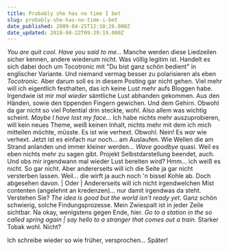 ```yaml
---
title: Probably she has no time I bet
slug: probably-she-has-no-time-i-bet
date_published: 2009-04-25T12:10:26.000Z
date_updated: 2018-08-22T09:39:19.000Z
---
```


*You are quit cool. Have you said to me...* Manche werden diese Liedzeilen sicher kennen, andere wiederum nicht. Was völlig legitim ist. Handelt es sich dabei doch um Tocotronic mit "Du bist ganz schön bedient" in englischer Variante. Und niemand vermag besser zu polarisieren als eben *Tocotronic*. Aber darum soll es in diesem Posting gar nicht gehen. Viel mehr will ich eigentlich festhalten, das ich keine Lust mehr aufs Bloggen habe. Irgendwie ist mir *mal wieder* sämtliche Lust abhanden gekommen. Aus den Händen, sowie den tippenden Fingern gewichen. Und dem Gehirn. Obwohl da gar nicht so viel Potential drin steckte, wohl. Also allem was wichtig scheint. *Maybe I have lost my face...* Ich habe nichts mehr auszuprobieren, will kein neues Theme, weiß keinen Inhalt, nichts mehr mit dem ich mich mitteilen möchte, müsste. Es ist wie verhext. Obwohl. Nein! Es *war* wie verhext. Jetzt ist es einfach nur noch... am Auslaufen. Wie Wellen die am Strand anlanden und immer kleiner werden... *Wave goodbye* quasi. Weil es eben nichts mehr zu sagen gibt. Projekt Selbstdarstellung beendet, auch. Und obs mir irgendwann mal wieder Lust bereiten wird? Hmm... ich weiß es nicht. So gar nicht. Aber andererseits will ich die Seite ja gar nicht versterben lassen. Weil... die wirft ja auch noch 'n bissel Kohle ab. Doch abgesehen davon. | Oder | Andererseits will ich nicht irgendwelchen Mist contenten (angelehnt an kredenzen)... nur damit irgendwas da steht. Verstehen Sie? *The idea is good but the world isn't ready yet.* Ganz schön schwierig, solche Findungsprozesse. Mein Zwiespalt ist in jeder Zeile sichtbar. Na okay, wenigstens gegen Ende, hier. *Go to a station in the so called spring again | say hello to a stranger that comes out a train.* Starker Tobak wohl. Nicht?

Ich schreibe wieder so wie früher, versprochen... Später!
